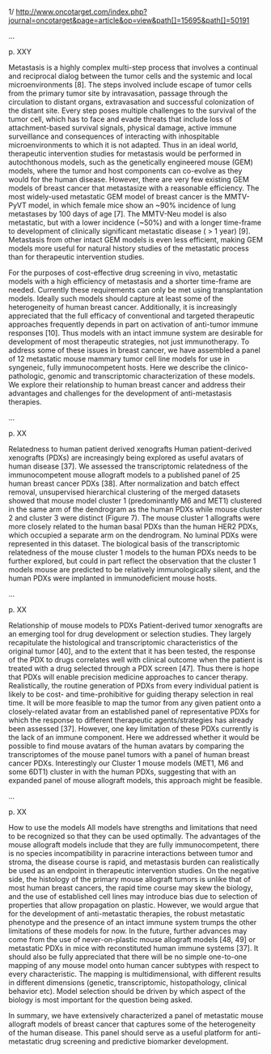 1/ http://www.oncotarget.com/index.php?journal=oncotarget&page=article&op=view&path[]=15695&path[]=50191

...

p. XXY

Metastasis is a highly complex multi-step process that involves a continual and reciprocal dialog between the tumor cells and the systemic and local microenvironments [8]. The steps involved include escape of tumor cells from the primary tumor site by intravasation, passage through the circulation to distant organs, extravasation and successful colonization of the distant site. Every step poses multiple challenges to the survival of the tumor cell, which has to face and evade threats that include loss of attachment-based survival signals, physical damage, active immune surveillance and consequences of interacting with inhospitable microenvironments to which it is not adapted. Thus in an ideal world, therapeutic intervention studies for metastasis would be performed in autochthonous models, such as the genetically engineered mouse (GEM) models, where the tumor and host components can co-evolve as they would for the human disease. However, there are very few existing GEM models of breast cancer that metastasize with a reasonable efficiency. The most widely-used metastatic GEM model of breast cancer is the MMTV-PyVT model, in which female mice show an ~90% incidence of lung metastases by 100 days of age [7]. The MMTV-Neu model is also metastatic, but with a lower incidence (~50%) and with a longer time-frame to development of clinically significant metastatic disease ( > 1 year) [9]. Metastasis from other intact GEM models is even less efficient, making GEM models more useful for natural history studies of the metastatic process than for therapeutic intervention studies.

For the purposes of cost-effective drug screening in vivo, metastatic models with a high efficiency of metastasis and a shorter time-frame are needed. Currently these requirements can only be met using transplantation models. Ideally such models should capture at least some of the heterogeneity of human breast cancer. Additionally, it is increasingly appreciated that the full efficacy of conventional and targeted therapeutic approaches frequently depends in part on activation of anti-tumor immune responses [10]. Thus models with an intact immune system are desirable for development of most therapeutic strategies, not just immunotherapy. To address some of these issues in breast cancer, we have assembled a panel of 12 metastatic mouse mammary tumor cell line models for use in syngeneic, fully immunocompetent hosts. Here we describe the clinico-pathologic, genomic and transcriptomic characterization of these models. We explore their relationship to human breast cancer and address their advantages and challenges for the development of anti-metastasis therapies.

...

p. XX

Relatedness to human patient derived xenografts
Human patient-derived xenografts (PDXs) are increasingly being explored as useful avatars of human disease [37]. We assessed the transcriptomic relatedness of the immunocompetent mouse allograft models to a published panel of 25 human breast cancer PDXs [38]. After normalization and batch effect removal, unsupervised hierarchical clustering of the merged datasets showed that mouse model cluster 1 (predominantly M6 and MET1) clustered in the same arm of the dendrogram as the human PDXs while mouse cluster 2 and cluster 3 were distinct (Figure 7). The mouse cluster 1 allografts were more closely related to the human basal PDXs than the human HER2 PDXs, which occupied a separate arm on the dendrogram. No luminal PDXs were represented in this dataset. The biological basis of the transcriptomic relatedness of the mouse cluster 1 models to the human PDXs needs to be further explored, but could in part reflect the observation that the cluster 1 models mouse are predicted to be relatively immunologically silent, and the human PDXs were implanted in immunodeficient mouse hosts.

...

p. XX

Relationship of mouse models to PDXs
Patient-derived tumor xenografts are an emerging tool for drug development or selection studies. They largely recapitulate the histological and transcriptomic characteristics of the original tumor [40], and to the extent that it has been tested, the response of the PDX to drugs correlates well with clinical outcome when the patient is treated with a drug selected through a PDX screen [47]. Thus there is hope that PDXs will enable precision medicine approaches to cancer therapy. Realistically, the routine generation of PDXs from every individual patient is likely to be cost- and time-prohibitive for guiding therapy selection in real time. It will be more feasible to map the tumor from any given patient onto a closely-related avatar from an established panel of representative PDXs for which the response to different therapeutic agents/strategies has already been assessed [37]. However, one key limitation of these PDXs currently is the lack of an immune component. Here we addressed whether it would be possible to find mouse avatars of the human avatars by comparing the transcriptomes of the mouse panel tumors with a panel of human breast cancer PDXs. Interestingly our Cluster 1 mouse models (MET1, M6 and some 6DT1) cluster in with the human PDXs, suggesting that with an expanded panel of mouse allograft models, this approach might be feasible.

...

p. XX

How to use the models
All models have strengths and limitations that need to be recognized so that they can be used optimally. The advantages of the mouse allograft models include that they are fully immunocompetent, there is no species incompatibility in paracrine interactions between tumor and stroma, the disease course is rapid, and metastasis burden can realistically be used as an endpoint in therapeutic intervention studies. On the negative side, the histology of the primary mouse allograft tumors is unlike that of most human breast cancers, the rapid time course may skew the biology, and the use of established cell lines may introduce bias due to selection of properties that allow propagation on plastic. However, we would argue that for the development of anti-metastatic therapies, the robust metastatic phenotype and the presence of an intact immune system trumps the other limitations of these models for now. In the future, further advances may come from the use of never-on-plastic mouse allograft models [48, 49] or metastatic PDXs in mice with reconstituted human immune systems [37]. It should also be fully appreciated that there will be no simple one-to-one mapping of any mouse model onto human cancer subtypes with respect to every characteristic. The mapping is multidimensional, with different results in different dimensions (genetic, transcriptomic, histopathology, clinical behavior etc). Model selection should be driven by which aspect of the biology is most important for the question being asked.

In summary, we have extensively characterized a panel of metastatic mouse allograft models of breast cancer that captures some of the heterogeneity of the human disease. This panel should serve as a useful platform for anti-metastatic drug screening and predictive biomarker development.
